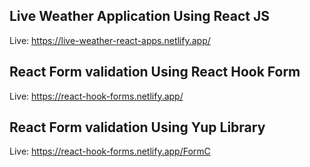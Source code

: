## Live Weather Application Using React JS
Live: https://live-weather-react-apps.netlify.app/

## React Form validation Using React Hook Form
Live: https://react-hook-forms.netlify.app/

## React Form validation Using Yup Library
Live: https://react-hook-forms.netlify.app/FormC
